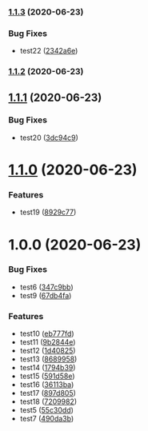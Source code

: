 ### [1.1.3](https://github.com/cognitivim/release-workflow-demo/compare/v1.1.2...v1.1.3) (2020-06-23)


### Bug Fixes

* test22 ([2342a6e](https://github.com/cognitivim/release-workflow-demo/commit/2342a6efeab0554922d7cbeedfe7b51f8fe17c6a))

### [1.1.2](https://github.com/cognitivim/release-workflow-demo/compare/v1.1.1...v1.1.2) (2020-06-23)

## [1.1.1](https://github.com/cognitivim/release-workflow-demo/compare/v1.1.0...v1.1.1) (2020-06-23)


### Bug Fixes

* test20 ([3dc94c9](https://github.com/cognitivim/release-workflow-demo/commit/3dc94c9f2b21c6dc93105a648b09d01e5f388033))

# [1.1.0](https://github.com/cognitivim/release-workflow-demo/compare/v1.0.0...v1.1.0) (2020-06-23)


### Features

* test19 ([8929c77](https://github.com/cognitivim/release-workflow-demo/commit/8929c7765a36cc7f8b4c4e9a26d2f42d69359161))

# 1.0.0 (2020-06-23)


### Bug Fixes

* test6 ([347c9bb](https://github.com/cognitivim/release-workflow-demo/commit/347c9bbe4729f9495f16f865e6cd33cb33cdcf73))
* test9 ([67db4fa](https://github.com/cognitivim/release-workflow-demo/commit/67db4fa1bb7923c95c720e3e02613dff4385757c))


### Features

* test10 ([eb777fd](https://github.com/cognitivim/release-workflow-demo/commit/eb777fdd893ab3d4b960bbbaace4eeee69104765))
* test11 ([9b2844e](https://github.com/cognitivim/release-workflow-demo/commit/9b2844e03dbc5c3161fa9b8c87184cdd8eaf32f1))
* test12 ([1d40825](https://github.com/cognitivim/release-workflow-demo/commit/1d40825b62574b0cfc7332e4fb659e2275b01c26))
* test13 ([8689958](https://github.com/cognitivim/release-workflow-demo/commit/86899586de9109e0d65f037c46024da8818b8fc9))
* test14 ([1794b39](https://github.com/cognitivim/release-workflow-demo/commit/1794b394897dc5e0d95c55172f85550c5be66d86))
* test15 ([591d58e](https://github.com/cognitivim/release-workflow-demo/commit/591d58e9f9c5837bae48d15ace9ba1c6bd04eeb5))
* test16 ([36113ba](https://github.com/cognitivim/release-workflow-demo/commit/36113ba843ff7944de680fb54215137ebdcb6d9f))
* test17 ([897d805](https://github.com/cognitivim/release-workflow-demo/commit/897d805986997525fc20d8b332020bc1381c9c2c))
* test18 ([7209982](https://github.com/cognitivim/release-workflow-demo/commit/720998244a3896d870c58f6d0a42dd94185536a6))
* test5 ([55c30dd](https://github.com/cognitivim/release-workflow-demo/commit/55c30dd3fbc14fdab6017dfa036d93e62e4f6aed))
* test7 ([490da3b](https://github.com/cognitivim/release-workflow-demo/commit/490da3bf508edee1954ca8d9e06b2c6f12afa954))
